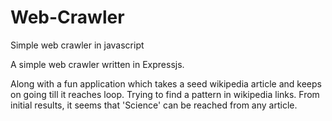 # Web-Crawler
Simple web crawler in javascript

A simple web crawler written in Expressjs. 

Along with a fun application which takes a seed wikipedia article and keeps on going till it reaches loop. 
Trying to find a pattern in wikipedia links. From initial results, it seems that 'Science' can be reached from any article.

